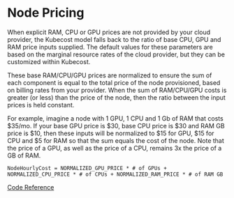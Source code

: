 Node Pricing
============

When explicit RAM, CPU or GPU prices are not provided by your cloud provider, the Kubecost model falls back to the ratio of base CPU, GPU and RAM price inputs supplied. The default values for these parameters are based on the marginal resource rates of the cloud provider, but they can be customized within Kubecost.

These base RAM/CPU/GPU prices are normalized to ensure the sum of each component is equal to the total price of the node provisioned, based on billing rates from your provider. When the sum of RAM/CPU/GPU costs is greater (or less) than the price of the node, then the ratio between the input prices is held constant.

For example, imagine a node with 1 GPU, 1 CPU and 1 Gb of RAM that costs $35/mo. If your base GPU price is $30, base CPU price is $30 and RAM GB price is $10, then these inputs will be normalized to $15 for GPU, $15 for CPU and $5 for RAM so that the sum equals the cost of the node. Note that the price of a GPU, as well as the price of a CPU, remains 3x the price of a GB of RAM.

    NodeHourlyCost = NORMALIZED_GPU_PRICE * # of GPUs + NORMALIZED_CPU_PRICE * # of CPUs + NORMALIZED_RAM_PRICE * # of RAM GB

[Code Reference](https://github.com/opencost/opencost/blob/v1.98.0/pkg/costmodel/costmodel.go#L933)
